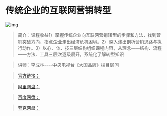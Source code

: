 # 传统企业的互联网营销转型

![img]()

> 简介：课程收益1）掌握传统企业向互联网营销转型的步骤和方法，找到营销突破方向，指点企业走出经济危机困境。2）深入浅出剖析营销思路与执行动作。3）以心、体、技三层结构组织课程内容，从理念——结构、流程——方法、工具三层次逐级展开，系统化了解转型知识

> 讲师：李成林----中央电视台《大国品牌》栏目顾问

> [官方链接：]()

> [阿里网盘：]()

> [百度网盘：]()

> [夸克网盘：]()
